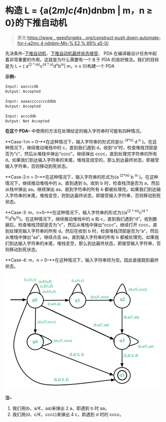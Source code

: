 # 构造 L = {a(2*m)c(4*n)dnbm | m，n ≥ 0}的下推自动机

> 原文:[https://www . geesforgeks . org/construct-push down-automate-for-l-a2mc 4 ndnbm-Mn-% E2 % 89% a5-0/](https://www.geeksforgeeks.org/construct-pushdown-automata-for-l-a2mc4ndnbm-mn-%e2%89%a5-0/)

先决条件–[下推自动机](https://www.geeksforgeeks.org/theory-of-computation-pushdown-automata/)、[下推自动机最终状态接受](https://www.geeksforgeeks.org/pushdown-automata-acceptance-final-state/)、
PDA 在编译器设计任务中起着非常重要的作用。这就是为什么需要有一个关于 PDA 的良好做法。我们的目标是为 L = { a<sup>(2 * m)</sup>c<sup>(4 * n)</sup>d<sup>n</sup>b<sup>m</sup>| m，n ≥ 0}构建一个 PDA

**示例–**

```
Input: aaccccdb
Output: Accepted

Input: aaaaccccccccddbb
Output: Accepted

Input: acccddb
Output: Not Accepted 
```

**在这个 PDA–**
中使用的方法在处理给定的输入字符串时可能有四种情况。

**Case-1:m = 0–**在这种情况下，输入字符串的形式将是{c <sup>(4*n)</sup> d <sup>n</sup> }。在这种情况下，继续推动堆栈中的 c，直到我们遇到 d。收到“d”时，检查堆栈顶部是否为“c”，然后从堆栈中弹出“cccc”。继续弹出 cccc，直到处理完字符串的所有 d。如果我们到达输入字符串的末尾，堆栈变成空的，那么到达最终状态，即接受输入字符串，否则移动到死状态。

**Case-2:n = 0–**在这种情况下，输入字符串的形式为{a <sup>(2*m)</sup> b <sup>m</sup> }。在这种情况下，继续推动堆栈中的 a，直到遇到 b。收到 b 时，检查栈顶是否为 a，然后从栈中弹出 aa。继续弹出 aa，直到字符串的所有 b 都被处理完。如果我们到达输入字符串的末尾，堆栈变空，则到达最终状态，即接受输入字符串，否则移动到死状态。

**Case-3: m，n>0–**在这种情况下，输入字符串的形式为{(a<sup>(2 * m)</sup>c<sup>(4 * n)</sup>d<sup>n</sup>b<sup>m</sup>}。在这种情况下，继续推动堆栈中的 a 和 c，直到我们遇到“d”。收到数据后，检查堆栈顶部是否为“c”，然后从堆栈中弹出“cccc”。继续打开 cccc，直到处理完输入字符串的所有 d。然后在收到 b 时，检查堆栈顶部是否为“a”，然后从堆栈中弹出“aa”。继续点击 aa，直到输入字符串的所有 b 都被处理完。如果我们到达输入字符串的末尾，堆栈变空，那么到达最终状态，即接受输入字符串，否则移动到死状态。

**Case-4: m，n = 0–**在这种情况下，输入字符串将为空。因此直接跳到最终状态。

![](img/6fb121834719a7029e7f43a13aa8bcd8.png)

**注–**

1.  我们用(b，a/€，aa)来弹出 2 a，即遇到 b 时 aa。
2.  我们用(d，c/€，cccc)来弹出 4 c，即遇到 d 时的 cccc。